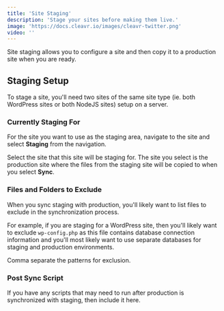 ```yaml
---
title: 'Site Staging'
description: 'Stage your sites before making them live.'
image: 'https://docs.cleavr.io/images/cleavr-twitter.png'
video: ''
---
```


Site staging allows you to configure a site and then copy it to a production site when you are ready. 

## Staging Setup

To stage a site, you'll need two sites of the same site type (ie. both WordPress sites or both NodeJS sites) setup on a server. 

### Currently Staging For

For the site you want to use as the staging area, navigate to the site and select **Staging** from the navigation. 

Select the site that this site will be staging for. The site you select is the production site where the files from the staging site will be copied to when you select **Sync**. 

### Files and Folders to Exclude

When you sync staging with production, you'll likely want to list files to exclude in the synchronization process. 

For example, if you are staging for a WordPress site, then you'll likely want to exclude `wp-config.php` as this file contains database connection information
and you'll most likely want to use separate databases for staging and production environments. 

Comma separate the patterns for exclusion. 

### Post Sync Script

If you have any scripts that may need to run after production is synchronized with staging, then include it here. 
